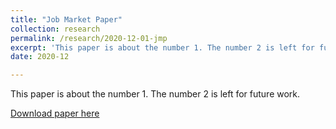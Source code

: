 ```yaml
---
title: "Job Market Paper"
collection: research
permalink: /research/2020-12-01-jmp
excerpt: 'This paper is about the number 1. The number 2 is left for future work.'
date: 2020-12

---
```

This paper is about the number 1. The number 2 is left for future work.

[Download paper here](http://academicpages.github.io/files/paper1.pdf)

